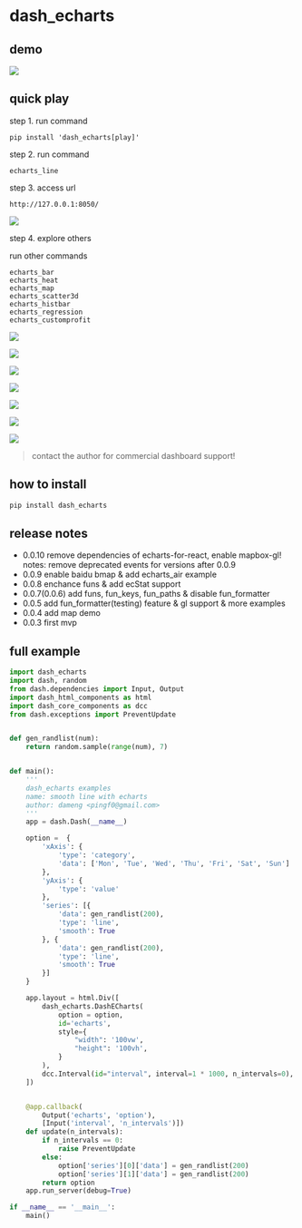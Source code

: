 # dash_echarts

## demo


![](dash_echarts_stocks.gif)

## quick play

step 1. run command

```
pip install 'dash_echarts[play]'
```

step 2. run command

```
echarts_line
```

step 3. access url

```
http://127.0.0.1:8050/
```

![](dash_echarts_line.gif)

step 4. explore others

run other commands

```
echarts_bar
echarts_heat
echarts_map
echarts_scatter3d
echarts_histbar
echarts_regression
echarts_customprofit

```

![](dash_echarts_bar.gif)

![](dash_echarts_map.gif)

![](dash_echarts_heat.gif)

![](dash_echarts_scatter3d.gif)

![](dash_echarts_histbar.gif)

![](dash_echarts_air.gif)

![](dash_echarts_mapbox_bar3d.gif)

> contact the author for commercial dashboard support!

## how to install

```bash
pip install dash_echarts
```

## release notes

- 0.0.10 remove dependencies of echarts-for-react, enable mapbox-gl!
  notes: remove deprecated events for versions after 0.0.9
- 0.0.9 enable baidu bmap & add echarts_air example
- 0.0.8 enchance funs & add ecStat support
- 0.0.7(0.0.6) add funs, fun_keys, fun_paths & disable fun_formatter
- 0.0.5 add fun_formatter(testing) feature & gl support & more examples
- 0.0.4 add map demo
- 0.0.3 first mvp

## full example

```python
import dash_echarts
import dash, random
from dash.dependencies import Input, Output
import dash_html_components as html
import dash_core_components as dcc
from dash.exceptions import PreventUpdate


def gen_randlist(num):
    return random.sample(range(num), 7)


def main():
    '''
    dash_echarts examples
    name: smooth line with echarts
    author: dameng <pingf0@gmail.com>
    '''
    app = dash.Dash(__name__)

    option =  {
        'xAxis': {
            'type': 'category',
            'data': ['Mon', 'Tue', 'Wed', 'Thu', 'Fri', 'Sat', 'Sun']
        },
        'yAxis': {
            'type': 'value'
        },
        'series': [{
            'data': gen_randlist(200),
            'type': 'line',
            'smooth': True
        }, {
            'data': gen_randlist(200),
            'type': 'line',
            'smooth': True
        }]
    } 

    app.layout = html.Div([
        dash_echarts.DashECharts(
            option = option,
            id='echarts',
            style={
                "width": '100vw',
                "height": '100vh',
            }
        ),
        dcc.Interval(id="interval", interval=1 * 1000, n_intervals=0),
    ])


    @app.callback(
        Output('echarts', 'option'),
        [Input('interval', 'n_intervals')])
    def update(n_intervals):
        if n_intervals == 0:
            raise PreventUpdate
        else:
            option['series'][0]['data'] = gen_randlist(200)
            option['series'][1]['data'] = gen_randlist(200)
        return option
    app.run_server(debug=True)

if __name__ == '__main__':
    main()
```

